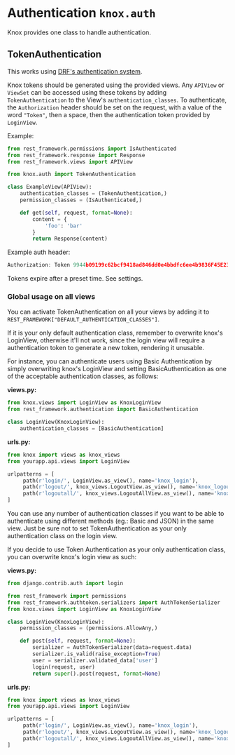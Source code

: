 # Authentication `knox.auth`

Knox provides one class to handle authentication.

## TokenAuthentication

This works using [DRF's authentication system](https://www.django-rest-framework.org/api-guide/authentication/).

Knox tokens should be generated using the provided views.
Any `APIView` or `ViewSet` can be accessed using these tokens by adding `TokenAuthentication`
to the View's `authentication_classes`.
To authenticate, the `Authorization` header should be set on the request, with a
value of the word `"Token"`, then a space, then the authentication token provided by
`LoginView`.

Example:
```python
from rest_framework.permissions import IsAuthenticated
from rest_framework.response import Response
from rest_framework.views import APIView

from knox.auth import TokenAuthentication

class ExampleView(APIView):
    authentication_classes = (TokenAuthentication,)
    permission_classes = (IsAuthenticated,)

    def get(self, request, format=None):
        content = {
            'foo': 'bar'
        }
        return Response(content)
```

Example auth header:

```javascript
Authorization: Token 9944b09199c62bcf9418ad846dd0e4bbdfc6ee4b9836F45E23A345
```

Tokens expire after a preset time. See settings.


### Global usage on all views

You can activate TokenAuthentication on all your views by adding it to `REST_FRAMEWORK["DEFAULT_AUTHENTICATION_CLASSES"]`. 

If it is your only default authentication class, remember to overwrite knox's LoginView, otherwise it'll not work, since the login view will require a authentication token to generate a new token, rendering it unusable.

For instance, you can authenticate users using Basic Authentication by simply overwriting knox's LoginView and setting BasicAuthentication as one of the acceptable authentication classes, as follows: 

**views.py:**
```python
from knox.views import LoginView as KnoxLoginView
from rest_framework.authentication import BasicAuthentication

class LoginView(KnoxLoginView):
    authentication_classes = [BasicAuthentication]
```

**urls.py:**
```python
from knox import views as knox_views
from yourapp.api.views import LoginView

urlpatterns = [
     path(r'login/', LoginView.as_view(), name='knox_login'),
     path(r'logout/', knox_views.LogoutView.as_view(), name='knox_logout'),
     path(r'logoutall/', knox_views.LogoutAllView.as_view(), name='knox_logoutall'),
]
```

You can use any number of authentication classes if you want to be able to authenticate using different methods (eg.: Basic and JSON) in the same view. Just be sure not to set TokenAuthentication as your only authentication class on the login view.

If you decide to use Token Authentication as your only authentication class, you can overwrite knox's login view as such:

**views.py:**
```python
from django.contrib.auth import login

from rest_framework import permissions
from rest_framework.authtoken.serializers import AuthTokenSerializer
from knox.views import LoginView as KnoxLoginView

class LoginView(KnoxLoginView):
    permission_classes = (permissions.AllowAny,)

    def post(self, request, format=None):
        serializer = AuthTokenSerializer(data=request.data)
        serializer.is_valid(raise_exception=True)
        user = serializer.validated_data['user']
        login(request, user)
        return super().post(request, format=None)
```

**urls.py:**
```python
from knox import views as knox_views
from yourapp.api.views import LoginView

urlpatterns = [
     path(r'login/', LoginView.as_view(), name='knox_login'),
     path(r'logout/', knox_views.LogoutView.as_view(), name='knox_logout'),
     path(r'logoutall/', knox_views.LogoutAllView.as_view(), name='knox_logoutall'),
]
```
